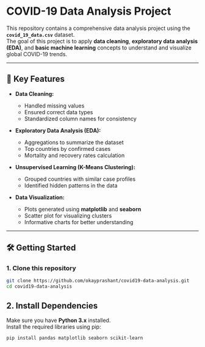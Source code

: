 # COVID-19 Data Analysis Project

This repository contains a comprehensive data analysis project using the **`covid_19_data.csv`** dataset.  
The goal of this project is to apply **data cleaning**, **exploratory data analysis (EDA)**, and **basic machine learning** concepts to understand and visualize global COVID-19 trends.

---

## 🚀 Key Features

- **Data Cleaning:**  
  - Handled missing values  
  - Ensured correct data types  
  - Standardized column names for consistency  

- **Exploratory Data Analysis (EDA):**  
  - Aggregations to summarize the dataset  
  - Top countries by confirmed cases  
  - Mortality and recovery rates calculation  

- **Unsupervised Learning (K-Means Clustering):**  
  - Grouped countries with similar case profiles  
  - Identified hidden patterns in the data  

- **Data Visualization:**  
  - Plots generated using **matplotlib** and **seaborn**  
  - Scatter plot for visualizing clusters  
  - Informative charts for better understanding  

---

## 🛠️ Getting Started

### 1. Clone this repository
```bash
git clone https://github.com/okayprashant/covid19-data-analysis.git
cd covid19-data-analysis
```
## 2. Install Dependencies

Make sure you have **Python 3.x** installed.  
Install the required libraries using pip:

```bash
pip install pandas matplotlib seaborn scikit-learn
